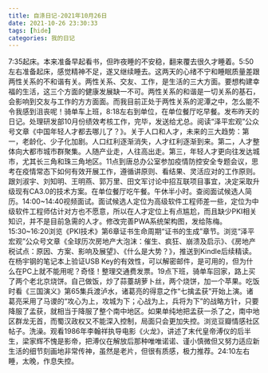 ```yaml
---
title: 自涤日记-2021年10月26日
date: 2021-10-26 23:30:33
tags: [hide]
categories: 我的日记
---
```

7:35起床。本来准备早起看书，但昨夜睡的不安稳，翻来覆去很久才睡着。5:50左右准备起床，感觉精神不足，遂又继续睡去。这两天的心绪不宁和睡眠质量差跟两性关系的不和谐有关。两性关系、交友、工作，是生活的三大方面。要想构建幸福的生活，这三个方面的健康发展缺一不可。两性关系的和谐是一切关系的基石，会影响到交友与工作的方方面面。而我目前正处于两性关系的泥潭之中，怎么能不令我感到沮丧呢！骑单车上班，8:18左右到单位，在单位餐厅吃早餐。发布昨天的日记。处理研发部10月份绩效考核工作，完毕，发送给尤总。阅读“泽平宏观”公众号文章《中国年轻人才都去哪儿了？》。关于人口和人才，未来的三大趋势：第一，老龄化、少子化加剧。人口红利逐渐消失，人才红利逐渐到来。第二，人才整体向大都市城市群聚集。人随产业走，人往高出走。第三，年轻人才更向往发达城市，尤其长三角和珠三角地区。11点到唐总办公室参加疫情防控安全专题会议，思考在疫情常态下如何有效开展工作，遵循讲原则、看结果、灵活应对的工作原则。跟刘淑宇、刘知明、王明燕、郭万里、田文军讨论中招互联项目事宜，决定采取升级现有CA3.0的技术方案。在单位餐厅吃午餐。午休半小时。查阅面试候选人简历。14:00~14:40视频面试。面试候选人定位为高级软件工程师差一些，定位为中级软件工程师估计对方也不愿意，所以在人才定位上有点尴尬，而且缺少PKI相关知识，并不是目前急需的人才。修改完善PWA系统架构图，发给陈梅。15:30~16:20浏览《PKI技术》第6章证书生命周期“证书的生成”章节。浏览“泽平宏观”公众号文章《全球历次房地产大泡沫：催生、疯狂、崩溃及启示》、《房地产税试点：原因、方案、影响及展望》、《什么是大势？》，推送到Kindle后续精读。在杨宇钢的笔记本上验证USB Key的有效性，可以解密邮件，是可用的，但为什么在PC上就不能用呢？奇怪！整理交通费发票。19点下班，骑单车回家，路上买了两个老北京烧饼。自己做饭，炒了蒜薹胡萝卜丝，两个烧饼，加一个苹果。吃饭时看《三国演义》第65集兵渡泸水，诸葛亮的得意之作“七擒孟获”开始上演。诸葛亮采用了马谡的“攻心为上，攻城为下；心战为上，兵将为下”的战略方针，只要降服了孟获，就相当于降服了整个南中地区。如果单纯地把孟获一杀了之，南中地区群龙无首，而蜀汉政权又不能深入控制，局面只会更加失控。浏览豆瓣情感社区帖子。洗澡。观看1986年李翰祥执导电影《火龙》，讲述了末代皇帝溥仪的后半生，梁家辉不愧是影帝，把溥仪在解放后那种唯唯诺诺、谨小慎微但又努力适应新生活的细节刻画地非常传神，虽然是老片，但很有质感，极力推荐。24:10左右睡，太晚，作息失控。